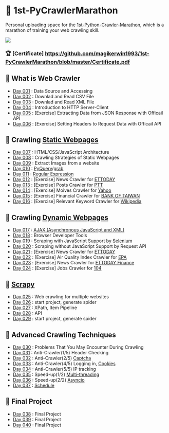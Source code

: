 # :runner: 1st-PyCrawlerMarathon

Personal uploading space for the [1st-Python-Crawler-Marathon](https://pycrawler.cupoy.com/), which is a marathon of training your web crawling skill.

<img src=https://pycrawler.cupoy.com/images/landing.png>

### :trophy: [Certificate] https://github.com/magikerwin1993/1st-PyCrawlerMarathon/blob/master/Certificate.pdf

## :triangular_flag_on_post: What is Web Crawler
- [Day 001](https://github.com/magikerwin1993/1st-PyCrawlerMarathon/tree/master/homework/Day-001) : Data Source and Accessing
- [Day 002](https://github.com/magikerwin1993/1st-PyCrawlerMarathon/tree/master/homework/Day-002) : Downlad and Read CSV File
- [Day 003](https://github.com/magikerwin1993/1st-PyCrawlerMarathon/tree/master/homework/Day-003) : Downlad and Read XML File
- [Day 004](https://github.com/magikerwin1993/1st-PyCrawlerMarathon/tree/master/homework/Day-004) : Introduction to HTTP Server-Client
- [Day 005](https://github.com/magikerwin1993/1st-PyCrawlerMarathon/tree/master/homework/Day-005) : \[Exercise\] Extracting Data from JSON Response with Officail API
- [Day 006](https://github.com/magikerwin1993/1st-PyCrawlerMarathon/tree/master/homework/Day-006) : \[Exercise\] Setting Headers to Request Data with Officail API

## :triangular_flag_on_post: Crawling [Static Webpages](https://en.wikipedia.org/wiki/Static_web_page)
- [Day 007](https://github.com/magikerwin1993/1st-PyCrawlerMarathon/tree/master/homework/Day-007) : HTML/CSS/JavaScript Architecture
- [Day 008](https://github.com/magikerwin1993/1st-PyCrawlerMarathon/tree/master/homework/Day-008) : Crawling Strategies of Static Webpages
- [Day 009](https://github.com/magikerwin1993/1st-PyCrawlerMarathon/tree/master/homework/Day-009) : Extract Images from a website
- [Day 010](https://github.com/magikerwin1993/1st-PyCrawlerMarathon/tree/master/homework/Day-010) : [PyQuery](https://pythonhosted.org/pyquery/)/[grab](https://grablab.org/docs/)
- [Day 011](https://github.com/magikerwin1993/1st-PyCrawlerMarathon/tree/master/homework/Day-011) : [Regular Expression](https://en.wikipedia.org/wiki/Regular_expression)
- [Day 012](https://github.com/magikerwin1993/1st-PyCrawlerMarathon/tree/master/homework/Day-012) : \[Exercise\] News Crawler for [ETTODAY](https://www.ettoday.net/news/news-list.htm)
- [Day 013](https://github.com/magikerwin1993/1st-PyCrawlerMarathon/tree/master/homework/Day-013) : \[Exercise\] Posts Crawler for [PTT](https://www.ptt.cc/bbs/Gossiping/index.html)
- [Day 014](https://github.com/magikerwin1993/1st-PyCrawlerMarathon/tree/master/homework/Day-014) : \[Exercise\] Moives Crawler for [Yahoo](https://movies.yahoo.com.tw)
- [Day 015](https://github.com/magikerwin1993/1st-PyCrawlerMarathon/tree/master/homework/Day-015) : \[Exercise\] Financial Crawler for [BANK OF TAIWAN](https://rate.bot.com.tw/xrt?Lang=zh-TW)
- [Day 016](https://github.com/magikerwin1993/1st-PyCrawlerMarathon/tree/master/homework/Day-016) : \[Exercise\] Relevant Keyword Crawler for [Wikipedia](https://zh.wikipedia.org)

## :triangular_flag_on_post: Crawling [Dynamic Webpages](https://en.wikipedia.org/wiki/Dynamic_web_page)
- [Day 017](https://github.com/magikerwin1993/1st-PyCrawlerMarathon/tree/master/homework/Day-017) : [AJAX (Asynchronous JavaScript and XML)](https://en.wikipedia.org/wiki/Ajax_(programming))
- [Day 018](https://github.com/magikerwin1993/1st-PyCrawlerMarathon/tree/master/homework/Day-018) : Browser Developer Tools
- [Day 019](https://github.com/magikerwin1993/1st-PyCrawlerMarathon/tree/master/homework/Day-019) : Scraping with JavaScript Support by [Selenium](https://www.selenium.dev/)
- [Day 020](https://github.com/magikerwin1993/1st-PyCrawlerMarathon/tree/master/homework/Day-020) : Scraping without JavaScript Support by Request API
- [Day 021](https://github.com/magikerwin1993/1st-PyCrawlerMarathon/tree/master/homework/Day-021) : \[Exercise\] News Crawler for [ETTODAY](https://www.ettoday.net/news/news-list.htm)
- [Day 022](https://github.com/magikerwin1993/1st-PyCrawlerMarathon/tree/master/homework/Day-022) : \[Exercise\] Air Quality Index Crawler for [EPA](http://taqm.epa.gov.tw/taqm/tw/MonthlyAverage.aspx)
- [Day 023](https://github.com/magikerwin1993/1st-PyCrawlerMarathon/tree/master/homework/Day-023) : \[Exercise\] News Crawler for [ETTODAY Finance](https://www.ettoday.net/news/focus/%E8%B2%A1%E7%B6%93/)
- [Day 024](https://github.com/magikerwin1993/1st-PyCrawlerMarathon/tree/master/homework/Day-024) : \[Exercise\] Jobs Crawler for [104](https://www.104.com.tw/cust/list/index/)

## :triangular_flag_on_post: [Scrapy](https://en.wikipedia.org/wiki/Scrapy)
- [Day 025](https://github.com/magikerwin1993/1st-PyCrawlerMarathon/tree/master/homework/Day-025) : Web crawling for multiple websites
- [Day 026](https://github.com/magikerwin1993/1st-PyCrawlerMarathon/tree/master/homework/Day-026) : start project, generate spider
- [Day 027](https://github.com/magikerwin1993/1st-PyCrawlerMarathon/tree/master/homework/Day-027) : XPath, Item Pipeline
- [Day 028](https://github.com/magikerwin1993/1st-PyCrawlerMarathon/tree/master/homework/Day-028) : API
- [Day 029](https://github.com/magikerwin1993/1st-PyCrawlerMarathon/tree/master/homework/Day-029) : start project, generate spider

## :triangular_flag_on_post: Advanced Crawling Techniques
- [Day 030](https://github.com/magikerwin1993/1st-PyCrawlerMarathon/tree/master/homework/Day-030) : Problems That You May Encounter During Crawling
- [Day 031](https://github.com/magikerwin1993/1st-PyCrawlerMarathon/tree/master/homework/Day-031) : Anti-Crawler(1/5) Header Checking
- [Day 032](https://github.com/magikerwin1993/1st-PyCrawlerMarathon/tree/master/homework/Day-032) : Anti-Crawler(2/5) [Captcha](https://en.wikipedia.org/wiki/CAPTCHA)
- [Day 033](https://github.com/magikerwin1993/1st-PyCrawlerMarathon/tree/master/homework/Day-033) : Anti-Crawler(4/5) Logging in, [Cookies](https://en.wikipedia.org/wiki/HTTP_cookie)
- [Day 034](https://github.com/magikerwin1993/1st-PyCrawlerMarathon/tree/master/homework/Day-034) : Anti-Crawler(5/5) IP tracking
- [Day 035](https://github.com/magikerwin1993/1st-PyCrawlerMarathon/tree/master/homework/Day-035) : Speed-up(1/2) [Multi-threading](https://en.wikipedia.org/wiki/Multithreading_(computer_architecture))
- [Day 036](https://github.com/magikerwin1993/1st-PyCrawlerMarathon/tree/master/homework/Day-036) : Speed-up(2/2) [Asyncio](https://en.wikipedia.org/wiki/Asynchronous_I/O)
- [Day 037](https://github.com/magikerwin1993/1st-PyCrawlerMarathon/tree/master/homework/Day-037) : [Schedule](https://schedule.readthedocs.io/en/stable/)

## :checkered_flag: Final Project
- [Day 038](https://github.com/magikerwin1993/1st-PyCrawlerMarathon/tree/master/homework/Day-038_040) : Final Project
- [Day 039](https://github.com/magikerwin1993/1st-PyCrawlerMarathon/tree/master/homework/Day-038_040) : Final Project
- [Day 040](https://github.com/magikerwin1993/1st-PyCrawlerMarathon/tree/master/homework/Day-038_040) : Final Project